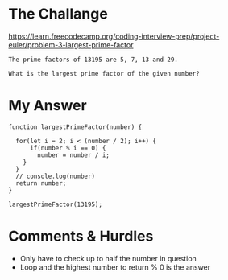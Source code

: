 # The Challange

https://learn.freecodecamp.org/coding-interview-prep/project-euler/problem-3-largest-prime-factor

```
The prime factors of 13195 are 5, 7, 13 and 29.

What is the largest prime factor of the given number?
```

# My Answer

```
function largestPrimeFactor(number) {

  for(let i = 2; i < (number / 2); i++) {
      if(number % i == 0) {
        number = number / i;
    }
  }
  // console.log(number)
  return number;
}

largestPrimeFactor(13195);
```

# Comments & Hurdles

* Only have to check up to half the number in question
* Loop and the highest number to return % 0 is the answer